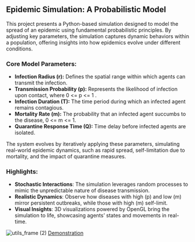## Epidemic Simulation: A Probabilistic Model

This project presents a Python-based simulation designed to model the spread of an epidemic using fundamental probabilistic principles. By adjusting key parameters, the simulation captures dynamic behaviors within a population, offering insights into how epidemics evolve under different conditions.

### Core Model Parameters:
- **Infection Radius (r):** Defines the spatial range within which agents can transmit the infection.
- **Transmission Probability (p):** Represents the likelihood of infection upon contact, where 0 <= p <= 1 .
- **Infection Duration (T):** The time period during which an infected agent remains contagious.
- **Mortality Rate (m):** The probability that an infected agent succumbs to the disease,  0 <= m <= 1.
- **Quarantine Response Time (Q):** Time delay before infected agents are isolated.

The system evolves by iteratively applying these parameters, simulating real-world epidemic dynamics, such as rapid spread, self-limitation due to mortality, and the impact of quarantine measures.

### Highlights:
- **Stochastic Interactions**: The simulation leverages random processes to mimic the unpredictable nature of disease transmission.
- **Realistic Dynamics**: Observe how diseases with high \(p\) and low \(m\) mirror persistent outbreaks, while those with high \(m\) self-limit.
- **Visual Insights**: 3D visualizations powered by OpenGL bring the simulation to life, showcasing agents’ states and movements in real-time.


![utils_frame (2)](https://github.com/user-attachments/assets/c33501ed-5c00-4ce2-98f7-b6aa2f819db1)
[Demonstration](https://www.dropbox.com/scl/fi/hrmki1hugs49tzvydcv1b/Untitled-video-Made-with-Clipchamp_1731358279388.mp4?rlkey=itfvkkgo020hw25dpu3bp07zu&st=uohmsace&raw=1)

